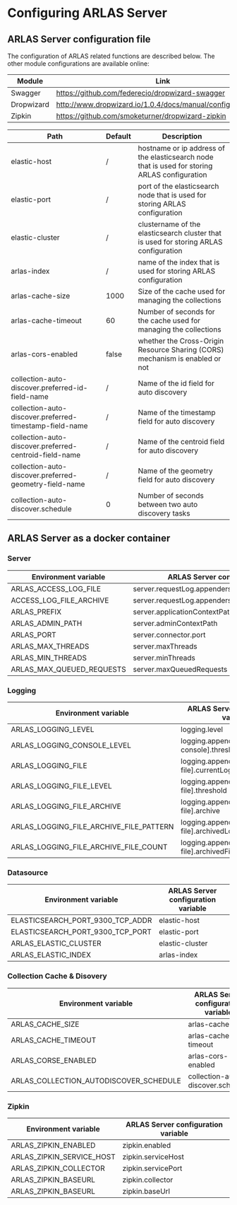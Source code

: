 # Configuring ARLAS Server

## ARLAS Server configuration file

The configuration of ARLAS related functions are described below. The other  module configurations are available online:

| Module | Link |
| --- | --- |
| Swagger | https://github.com/federecio/dropwizard-swagger |
| Dropwizard | http://www.dropwizard.io/1.0.4/docs/manual/configuration.html |
| Zipkin | https://github.com/smoketurner/dropwizard-zipkin |

| Path | Default | Description |
| --- | --- | --- |
| elastic-host | / | hostname or ip address of the elasticsearch node that is used for storing ARLAS configuration |
| elastic-port | / | port of the elasticsearch node that is used for storing ARLAS configuration  |
| elastic-cluster | / | clustername of the elasticsearch cluster that is used for storing ARLAS configuration |
| arlas-index | / | name of the index that is used for storing ARLAS configuration |
| arlas-cache-size | 1000 | Size of the cache used for managing the collections  |
| arlas-cache-timeout | 60 | Number of seconds for the cache used for managing the collections |
| arlas-cors-enabled | false | whether the Cross-Origin Resource Sharing (CORS) mechanism is enabled or not |
| collection-auto-discover.preferred-id-field-name | / | Name of the id field for auto discovery |
| collection-auto-discover.preferred-timestamp-field-name | / |  Name of the timestamp field for auto discovery |
| collection-auto-discover.preferred-centroid-field-name | / |  Name of the centroid field for auto discovery |
| collection-auto-discover.preferred-geometry-field-name | / |  Name of the geometry field for auto discovery |
| collection-auto-discover.schedule | 0 |  Number of seconds between two auto discovery tasks |

## ARLAS Server as a docker container

### Server

| Environment variable | ARLAS Server configuration variable |
| --- | --- |
| ARLAS_ACCESS_LOG_FILE | server.requestLog.appenders.currentLogFilename |
| ACCESS_LOG_FILE_ARCHIVE | server.requestLog.appenders.archivedLogFilenamePattern |
| ARLAS_PREFIX | server.applicationContextPath |
| ARLAS_ADMIN_PATH | server.adminContextPath |
| ARLAS_PORT | server.connector.port |
| ARLAS_MAX_THREADS | server.maxThreads |
| ARLAS_MIN_THREADS | server.minThreads |
| ARLAS_MAX_QUEUED_REQUESTS | server.maxQueuedRequests |

### Logging

| Environment variable | ARLAS Server configuration variable |
| --- | --- |
| ARLAS_LOGGING_LEVEL | logging.level |
| ARLAS_LOGGING_CONSOLE_LEVEL | logging.appenders[type: console].threshold |
| ARLAS_LOGGING_FILE | logging.appenders[type: file].currentLogFilename |
| ARLAS_LOGGING_FILE_LEVEL | logging.appenders[type: file].threshold |
| ARLAS_LOGGING_FILE_ARCHIVE | logging.appenders[type: file].archive |
| ARLAS_LOGGING_FILE_ARCHIVE_FILE_PATTERN | logging.appenders[type: file].archivedLogFilenamePattern |
| ARLAS_LOGGING_FILE_ARCHIVE_FILE_COUNT |logging.appenders[type: file].archivedFileCount  |

### Datasource

| Environment variable | ARLAS Server configuration variable |
| --- | --- |
| ELASTICSEARCH_PORT_9300_TCP_ADDR | elastic-host |
| ELASTICSEARCH_PORT_9300_TCP_PORT | elastic-port |
| ARLAS_ELASTIC_CLUSTER | elastic-cluster |
| ARLAS_ELASTIC_INDEX | arlas-index |

### Collection Cache & Disovery

| Environment variable | ARLAS Server configuration variable |
| --- | --- |
| ARLAS_CACHE_SIZE | arlas-cache-size |
| ARLAS_CACHE_TIMEOUT | arlas-cache-timeout |
| ARLAS_CORSE_ENABLED | arlas-cors-enabled |
| ARLAS_COLLECTION_AUTODISCOVER_SCHEDULE | collection-auto-discover.schedule |

### Zipkin

| Environment variable | ARLAS Server configuration variable |
| --- | --- |
| ARLAS_ZIPKIN_ENABLED | zipkin.enabled |
| ARLAS_ZIPKIN_SERVICE_HOST | zipkin.serviceHost |
| ARLAS_ZIPKIN_COLLECTOR | zipkin.servicePort |
| ARLAS_ZIPKIN_BASEURL | zipkin.collector |
| ARLAS_ZIPKIN_BASEURL | zipkin.baseUrl |
